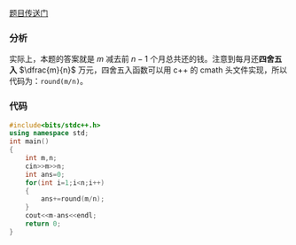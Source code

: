 [题目传送门](https://www.luogu.com.cn/problem/AT_cpsco2019_s2_a)

### 分析

实际上，本题的答案就是 $m$ 减去前 $n-1$ 个月总共还的钱。注意到每月还**四舍五入** $\dfrac{m}{n}$ 万元，四舍五入函数可以用 c++ 的 cmath 头文件实现，所以代码为：`round(m/n)`。

### 代码

```cpp
#include<bits/stdc++.h>
using namespace std;
int main()
{
    int m,n;
    cin>>m>>n;
    int ans=0; 
    for(int i=1;i<n;i++)
	{
        ans+=round(m/n);
    }
    cout<<m-ans<<endl;
    return 0;
}
```
